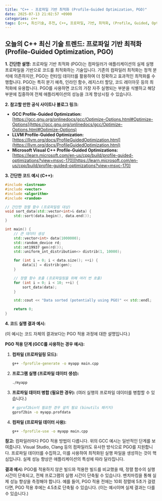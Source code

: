 ```yaml
---
title: "C++ - 프로파일 기반 최적화 (Profile-Guided Optimization, PGO)"
date: 2025-07-13 21:02:57 +0900
categories: c++
tags: [c++, 최신기술, 추천, C++, 프로파일, 기반, 최적화, (Profile, Guided, Optimization,, PGO)]
---
```


## 오늘의 C++ 최신 기술 트렌드: **프로파일 기반 최적화 (Profile-Guided Optimization, PGO)**

**1. 간단한 설명:**
프로파일 기반 최적화 (PGO)는 컴파일러가 애플리케이션의 실제 실행 프로파일을 기반으로 코드를 최적화하는 기술입니다. 기존의 컴파일러 최적화는 정적 분석에 의존하지만, PGO는 런타임 데이터를 활용하여 더 정확하고 효과적인 최적화를 수행합니다. PGO는 특히 분기 예측, 인라인 함수, 레지스터 할당, 코드 레이아웃 등의 최적화에 유용합니다.  PGO를 사용하면 코드의 가장 자주 실행되는 부분을 식별하고 해당 부분에 집중하여 전체 애플리케이션의 성능을 크게 향상시킬 수 있습니다.

**2. 참고할 만한 공식 사이트나 블로그 링크:**

*   **GCC Profile-Guided Optimization:** [https://gcc.gnu.org/onlinedocs/gcc/Optimize-Options.html#Optimize-Options](https://gcc.gnu.org/onlinedocs/gcc/Optimize-Options.html#Optimize-Options)
*   **LLVM Profile-Guided Optimization:** [https://llvm.org/docs/ProfileGuidedOptimization.html](https://llvm.org/docs/ProfileGuidedOptimization.html)
*   **Microsoft Visual C++ Profile-Guided Optimizations:** [https://learn.microsoft.com/en-us/cpp/build/profile-guided-optimizations?view=msvc-170](https://learn.microsoft.com/en-us/cpp/build/profile-guided-optimizations?view=msvc-170)

**3. 간단한 코드 예시 (C++):**

```c++
#include <iostream>
#include <vector>
#include <algorithm>
#include <random>

// 간단한 정렬 함수 (프로파일링 대상)
void sort_data(std::vector<int>& data) {
    std::sort(data.begin(), data.end());
}

int main() {
    // 큰 데이터 생성
    std::vector<int> data(1000000);
    std::random_device rd;
    std::mt19937 gen(rd());
    std::uniform_int_distribution<> distrib(1, 10000);

    for (int i = 0; i < data.size(); ++i) {
        data[i] = distrib(gen);
    }

    // 정렬 함수 호출 (프로파일링을 위해 여러 번 호출)
    for (int i = 0; i < 10; ++i) {
        sort_data(data);
    }

    std::cout << "Data sorted (potentially using PGO)" << std::endl;

    return 0;
}
```

**4. 코드 실행 결과 예시:**

(이 예시는 코드 자체의 결과보다는 PGO 적용 과정에 대한 설명입니다.)

**PGO 적용 단계 (GCC를 사용하는 경우 예시):**

1.  **컴파일 (프로파일링 모드):**
    ```bash
    g++ -fprofile-generate -o myapp main.cpp
    ```
2.  **프로그램 실행 (프로파일 데이터 생성):**
    ```bash
    ./myapp
    ```
3.  **프로파일 데이터 병합 (필요한 경우):** (여러 실행의 프로파일 데이터를 병합할 수 있습니다.)
    ```bash
    # gprof2bin이 필요한 경우 설치 필요 (binutils 패키지)
    gprof2bin -o myapp.profdata
    ```
4.  **컴파일 (프로파일 데이터 사용):**
    ```bash
    g++ -fprofile-use -o myapp main.cpp
    ```

**참고:** 컴파일러마다 PGO 적용 방법이 다릅니다. 위의 GCC 예시는 일반적인 단계를 보여줍니다. Visual Studio, Clang 등의 컴파일러도 유사한 방식으로 PGO를 지원합니다. 프로파일 데이터를 수집하고, 이를 사용하여 최적화된 실행 파일을 생성하는 것이 핵심입니다. 실제 성능 향상은 애플리케이션의 특성에 따라 달라집니다.

**결과 예시:** PGO를 적용하지 않은 빌드와 적용한 빌드를 비교했을 때, 정렬 함수의 실행 시간이 단축되고, 전체 프로그램의 실행 시간이 단축될 수 있습니다. 벤치마킹을 통해 실제 성능 향상을 측정해야 합니다. 예를 들어, PGO 적용 전에는 10회 정렬에 5초가 걸렸다면, PGO 적용 후에는 4.5초로 단축될 수 있습니다. (이는 예시이며 실제 결과는 다를 수 있습니다.)

